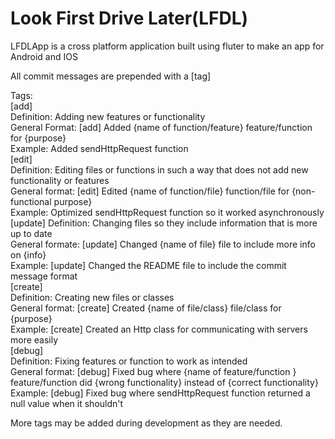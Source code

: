 # Look First Drive Later(LFDL)

LFDLApp is a cross platform application built using fluter to make an app for Android and IOS

All commit messages are prepended with a \[tag] 

Tags:  
\[add]  
  Definition: Adding new features or functionality  
  General Format: \[add] Added {name of function/feature} feature/function for {purpose}  
  Example: Added sendHttpRequest function  
\[edit]  
  Definition: Editing files or functions in such a way that does not add new functionality or features  
  General format: \[edit] Edited {name of function/file} function/file for {non-functional purpose}  
  Example: Optimized sendHttpRequest function so it worked asynchronously  
\[update]
  Definition: Changing files so they include information that is more up to date   
  General formate: \[update] Changed {name of file} file to include more info on {info}  
  Example: \[update] Changed the README file to include the commit message format  
\[create]  
  Definition: Creating new files or classes  
  General format: \[create] Created {name of file/class} file/class for {purpose}  
  Example: \[create] Created an Http class for communicating with servers more easily  
\[debug]  
  Definition: Fixing features or function to work as intended  
  General format: \[debug] Fixed bug where {name of feature/function } feature/function did {wrong functionality} instead of {correct functionality}  
  Example: \[debug] Fixed bug where sendHttpRequest function returned a null value when it shouldn't  
  
  More tags may be added during development as they are needed.  
